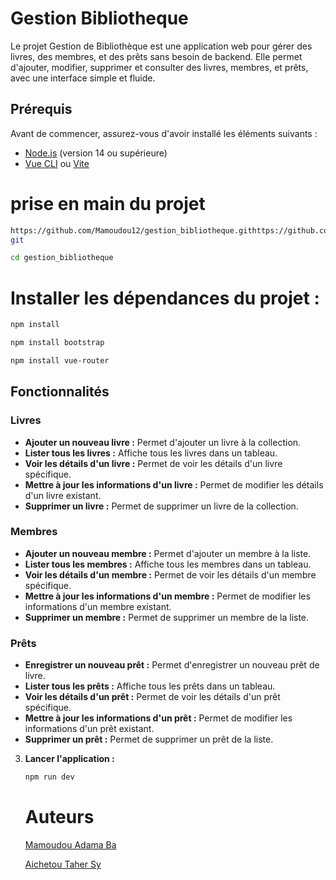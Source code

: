 # Gestion Bibliotheque

Le projet Gestion de Bibliothèque est une application web pour gérer des livres, des membres, et des prêts sans besoin de backend. Elle permet d'ajouter, modifier, supprimer et consulter des livres, membres, et prêts, avec une interface simple et fluide.


## Prérequis

Avant de commencer, assurez-vous d'avoir installé les éléments suivants :

- [Node.js](https://nodejs.org/) (version 14 ou supérieure)
- [Vue CLI](https://cli.vuejs.org/) ou [Vite](https://vitejs.dev/)


# prise en main du projet

````bash
https://github.com/Mamoudou12/gestion_bibliotheque.githttps://github.com/Mamoudou12/gestion_bibliotheque.
git
````

````bash
cd gestion_bibliotheque
````

# Installer les dépendances du projet :


````bash
npm install
````

````bash
npm install bootstrap
````

````bash
npm install vue-router
````

## Fonctionnalités

### Livres

- **Ajouter un nouveau livre :** Permet d'ajouter un livre à la collection.
- **Lister tous les livres :** Affiche tous les livres dans un tableau.
- **Voir les détails d'un livre :** Permet de voir les détails d'un livre spécifique.
- **Mettre à jour les informations d'un livre :** Permet de modifier les détails d'un livre existant.
- **Supprimer un livre :** Permet de supprimer un livre de la collection.

### Membres

- **Ajouter un nouveau membre :** Permet d'ajouter un membre à la liste.
- **Lister tous les membres :** Affiche tous les membres dans un tableau.
- **Voir les détails d'un membre :** Permet de voir les détails d'un membre spécifique.
- **Mettre à jour les informations d'un membre :** Permet de modifier les informations d'un membre existant.
- **Supprimer un membre :** Permet de supprimer un membre de la liste.

### Prêts

- **Enregistrer un nouveau prêt :** Permet d'enregistrer un nouveau prêt de livre.
- **Lister tous les prêts :** Affiche tous les prêts dans un tableau.
- **Voir les détails d'un prêt :** Permet de voir les détails d'un prêt spécifique.
- **Mettre à jour les informations d'un prêt :** Permet de modifier les informations d'un prêt existant.
- **Supprimer un prêt :** Permet de supprimer un prêt de la liste.



3. **Lancer l'application :**

    ```bash
    npm run dev
    ```

    # Auteurs

    [Mamoudou Adama Ba ](https://github.com/Mamoudou12)

     [Aichetou Taher Sy ](https://github.com/shyshasy)



